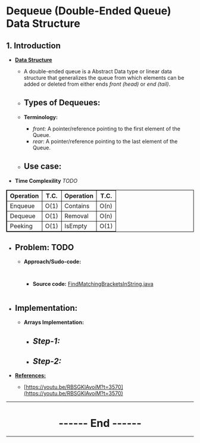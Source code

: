 # Dequeue (Double-Ended Queue) Data Structure
## 1. Introduction

- **<ins>Data Structure</ins>**
  - A double-ended queue is a Abstract Data type or linear data structure that generalizes the queue from which elements can be added or deleted from either ends *front (head)* or *end (tail)*. 
  
  - **Types of Dequeues:**
    - 
  - **Terminology:**
    - *front:* A pointer/reference pointing to the first element of the Queue.
    - *rear:* A pointer/reference pointing to the last element of the Queue.
  - **Use case:**
    - 
- **Time Complexility** *TODO*
 
| Operation  | T.C.  | Operation  | T.C.  |
| ---------  | ----- | ---------  | ----- |
| Enqueue    | O(1)  | Contains   | O(n)  |
| Dequeue    | O(1)  | Removal    | O(n)  |
| Peeking    | O(1)  | IsEmpty    | O(1)  |

- **Problem: TODO**
  - 
  - **Approach/Sudo-code:**
      ```java
          
      ``` 
    - **Source code:** [FindMatchingBracketsInString.java](https://github.com/SRVivek1/grokking-coding-rounds/blob/main/a1-ds-algo-java/a1-ds-arrays/src/main/java/com/srvivek/dsalgo/stack/problems/FindMatchingBracketsInString.java)
    ```java

    
    ```
- **Implementation:**
  - 
  - **Arrays Implementation:**
    - ***Step-1:***
      - 
    - ***Step-2:***
      - 
    

- **<ins>References:</ins>**
  - [https://youtu.be/RBSGKlAvoiM?t=3570](https://youtu.be/RBSGKlAvoiM?t=3570)

---
<center>
<h1> ------ End ------ </h1>
</center>

---
<!-- HTML styling -->
<style>
table, th, td {
  border: 1px solid black;
  border-collapse: collapse;
}
</style>